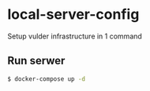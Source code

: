 # local-server-config 

Setup vulder infrastructure in 1 command

## Run serwer

```bash
$ docker-compose up -d
```